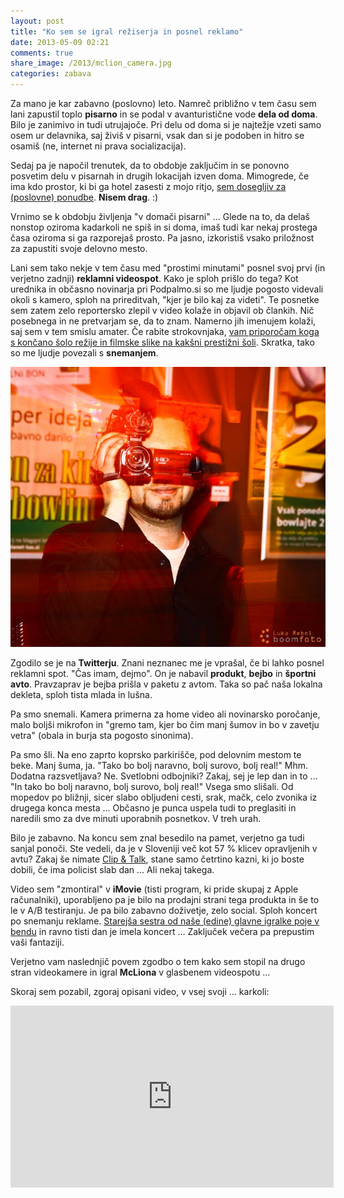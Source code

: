 ```yaml
---
layout: post
title: "Ko sem se igral režiserja in posnel reklamo"
date: 2013-05-09 02:21
comments: true
share_image: /2013/mclion_camera.jpg
categories: zabava
---
```

Za mano je kar zabavno (poslovno) leto. Namreč približno v tem času sem lani zapustil toplo **pisarno** in se podal v avanturistične vode **dela od doma**. Bilo je zanimivo in tudi utrujajoče. Pri delu od doma si je najtežje vzeti samo osem ur delavnika, saj živiš v pisarni, vsak dan si je podoben in hitro se osamiš (ne, internet ni prava socializacija).

Sedaj pa je napočil trenutek, da to obdobje zaključim in se ponovno posvetim delu v pisarnah in drugih lokacijah izven doma. Mimogrede, če ima kdo prostor, ki bi ga hotel zasesti z mojo ritjo, [sem dosegljiv za (poslovne) ponudbe](http://www.linkedin.com/in/mclion). **Nisem drag**. :)

Vrnimo se k obdobju življenja "v domači pisarni" … Glede na to, da delaš nonstop oziroma kadarkoli ne spiš in si doma, imaš tudi kar nekaj prostega časa oziroma si ga razporejaš prosto. Pa jasno, izkoristiš vsako priložnost za zapustiti svoje delovno mesto.

Lani sem tako nekje v tem času med "prostimi minutami" posnel svoj prvi (in verjetno zadnji) **reklamni videospot**. Kako je sploh prišlo do tega? Kot urednika in občasno novinarja pri Podpalmo.si so me ljudje pogosto videvali okoli s kamero, sploh na prireditvah, "kjer je bilo kaj za videti". Te posnetke sem zatem  zelo reportersko zlepil v video kolaže in objavil ob člankih. Nič posebnega in ne pretvarjam se, da to znam. Namerno jih imenujem kolaži, saj sem v tem smislu amater. Če rabite strokovnjaka, [vam priporočam koga s končano šolo režije in filmske slike na kakšni prestižni šoli](http://www.facebook.com/dv.image). Skratka, tako so me ljudje povezali s **snemanjem**.

![image](/images/2013/mclion_camera.jpg)

Zgodilo se je na **Twitterju**. Znani neznanec me je vprašal, če bi lahko posnel reklamni spot. "Čas imam, dejmo". On je nabavil **produkt**, **bejbo** in **športni avto**. Pravzaprav je bejba prišla v paketu z avtom. Taka so pač naša lokalna dekleta, sploh tista mlada in lušna. 

Pa smo snemali. Kamera primerna za home video ali novinarsko poročanje, malo boljši mikrofon in "gremo tam, kjer bo čim manj šumov in bo v zavetju vetra" (obala in burja sta pogosto sinonima). 

Pa smo šli. Na eno zaprto koprsko parkirišče, pod delovnim mestom te beke. Manj šuma, ja. "Tako bo bolj naravno, bolj surovo, bolj real!" Mhm. Dodatna razsvetljava? Ne. Svetlobni odbojniki? Zakaj, sej je lep dan in to … "In tako bo bolj naravno, bolj surovo, bolj real!" Vsega smo slišali. Od mopedov po bližnji, sicer slabo obljudeni cesti, srak, mačk, celo zvonika iz drugega konca mesta … Občasno je punca uspela tudi to preglasiti in naredili smo za dve minuti uporabnih posnetkov. V treh urah.

Bilo je zabavno. Na koncu sem znal besedilo na pamet, verjetno ga tudi sanjal ponoči. Ste vedeli, da je v Sloveniji več kot 57 % klicev opravljenih v avtu? Zakaj še nimate [Clip & Talk](http://www.clipntalk.si/), stane samo četrtino kazni, ki jo boste dobili, če ima policist slab dan … Ali nekaj takega. 

Video sem "zmontiral" v **iMovie** (tisti program, ki pride skupaj z Apple računalniki), uporabljeno pa je bilo na prodajni strani tega produkta in še to le v A/B testiranju. Je pa bilo zabavno doživetje, zelo social. Sploh koncert po snemanju reklame. [Starejša sestra od naše (edine) glavne igralke poje v bendu](http://www.facebook.com/stinomusicgroup) in ravno tisti dan je imela koncert … Zaključek večera pa prepustim vaši fantaziji.

Verjetno vam naslednjič povem zgodbo o tem kako sem stopil na drugo stran videokamere in igral **McLiona** v glasbenem videospotu ...

Skoraj sem pozabil, zgoraj opisani video, v vsej svoji … karkoli:

<iframe width="517" height="291" src="http://www.youtube.com/embed/nAj30cHdCW8?rel=0" frameborder="0" allowfullscreen></iframe>